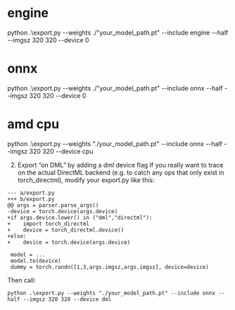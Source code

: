 # engine

python .\export.py --weights ./"your_model_path.pt" --include engine --half --imgsz 320 320 --device 0


# onnx 

python .\export.py --weights ./"your_model_path.pt" --include onnx --half --imgsz 320 320 --device 0

# amd cpu

python .\export.py --weights "./your_model_path.pt" --include onnx --half --imgsz 320 320 --device cpu



2) Export “on DML” by adding a dml device flag
If you really want to trace on the actual DirectML backend (e.g. to catch any ops that only exist in torch_directml), modify your export.py like this:

```
--- a/export.py
+++ b/export.py
@@ args = parser.parse_args()
-device = torch.device(args.device)
+if args.device.lower() in ("dml","directml"):
+    import torch_directml
+    device = torch_directml.device()
+else:
+    device = torch.device(args.device)
 
 model = ...
 model.to(device)
 dummy = torch.randn([1,3,args.imgsz,args.imgsz], device=device)
```

Then call:

```
python .\export.py --weights "./your_model_path.pt" --include onnx --half --imgsz 320 320 --device dml
```
